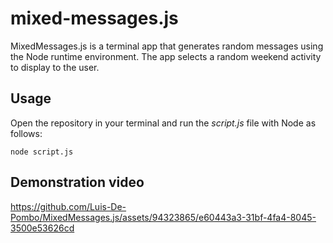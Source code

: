 # mixed-messages.js
MixedMessages.js is a terminal app that generates random messages using the Node runtime environment. The app selects a random weekend activity to display to the user.

## Usage
Open the repository in your terminal and run the *script.js* file with Node as follows:
```
node script.js
```

## Demonstration video
https://github.com/Luis-De-Pombo/MixedMessages.js/assets/94323865/e60443a3-31bf-4fa4-8045-3500e53626cd
